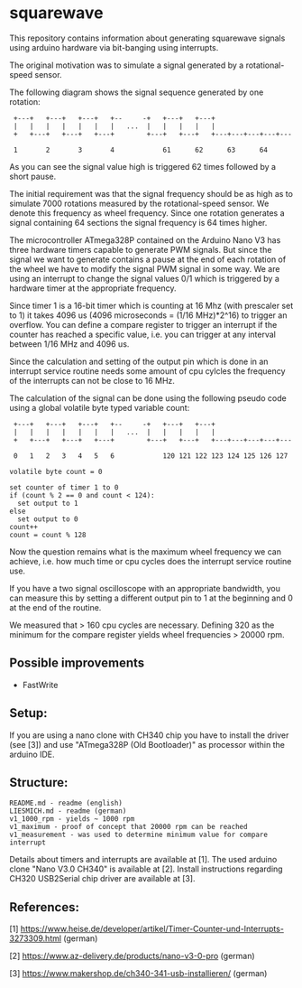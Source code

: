 # squarewave

This repository contains information about generating squarewave signals using arduino hardware via bit-banging using interrupts.

The original motivation was to simulate a signal generated by a rotational-speed sensor.

The following diagram shows the signal sequence generated by one rotation:

```
 +---+   +---+   +---+   +--     -+   +---+   +---+                  
 |   |   |   |   |   |   |   ...  |   |   |   |   |
 +   +---+   +---+   +---+        +---+   +---+   +---+---+---+---+---

 1       2       3       4            61      62      63      64
```
 
As you can see the signal value high is triggered 62 times followed by a short pause.

The initial requirement was that the signal frequency should be as high as to simulate 7000 rotations measured by the rotational-speed sensor.
We denote this frequency as wheel frequency. Since one rotation generates a signal containing 64 sections the signal frequency is 64 times higher.

The microcontroller ATmega328P contained on the Arduino Nano V3 has three hardware timers capable to generate PWM signals.
But since the signal we want to generate contains a pause at the end of each rotation of the wheel we have to modify the signal PWM signal in some way.
We are using an interrupt to change the signal values 0/1 which is triggered by a hardware timer at the appropriate frequency.
 
Since timer 1 is a 16-bit timer which is counting at 16 Mhz (with prescaler set to 1) it takes 4096 us (4096 microseconds = (1/16 MHz)*2^16) to trigger an overflow.
You can define a compare register to trigger an interrupt if the counter has reached a specific value, i.e. you can trigger at any interval between 1/16 MHz and 4096 us.

Since the calculation and setting of the output pin which is done in an interrupt service routine needs some amount of cpu cylcles the frequency of the interrupts can not be close to 16 MHz.

The calculation of the signal can be done using the following pseudo code using a global volatile byte typed variable count:

```
 +---+   +---+   +---+   +--     -+   +---+   +---+                  
 |   |   |   |   |   |   |   ...  |   |   |   |   |
 +   +---+   +---+   +---+        +---+   +---+   +---+---+---+---+---

 0   1   2   3   4   5   6            120 121 122 123 124 125 126 127

volatile byte count = 0

set counter of timer 1 to 0
if (count % 2 == 0 and count < 124):
  set output to 1
else
  set output to 0
count++
count = count % 128
```

Now the question remains what is the maximum wheel frequency we can achieve, i.e. how much time or cpu cycles does the interrupt service routine use.

If you have a two signal oscilloscope with an appropriate bandwidth, you can measure this by setting a different output pin to 1 at the beginning and 0 at the end of the routine.

We measured that > 160 cpu cycles are necessary. Defining 320 as the minimum for the compare register yields wheel frequencies > 20000 rpm.

## Possible improvements
- FastWrite

## Setup:
If you are using a nano clone with CH340 chip you have to install the driver (see [3]) and use "ATmega328P (Old Bootloader)" as processor within the arduino IDE.

## Structure:
```
README.md - readme (english)
LIESMICH.md - readme (german)
v1_1000_rpm - yields ~ 1000 rpm
v1_maximum - proof of concept that 20000 rpm can be reached
v1_measurement - was used to determine minimum value for compare interrupt
```

Details about timers and interrupts are available at [1].
The used arduino clone "Nano V3.0 CH340" is available at [2].
Install instructions regarding CH320 USB2Serial chip driver are available at [3].

## References:

[1] https://www.heise.de/developer/artikel/Timer-Counter-und-Interrupts-3273309.html (german)

[2] https://www.az-delivery.de/products/nano-v3-0-pro (german)

[3] https://www.makershop.de/ch340-341-usb-installieren/ (german)
